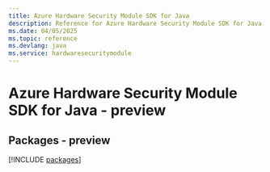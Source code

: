 ```yaml
---
title: Azure Hardware Security Module SDK for Java
description: Reference for Azure Hardware Security Module SDK for Java
ms.date: 04/05/2025
ms.topic: reference
ms.devlang: java
ms.service: hardwaresecuritymodule
---
```

# Azure Hardware Security Module SDK for Java - preview
## Packages - preview
[!INCLUDE [packages](hardware-security-module-index.md)]